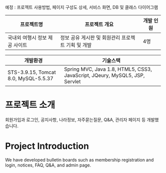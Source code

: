 예정 : 프로젝트 사용방법, 페이지 구성도 상세, 서비스 화면, DB 및 클래스 다이어그램

|프로젝트명|프로젝트 개요|개발 인원|
|------|---|---|
|국내외 여행시 정보 제공 사이트|정보 공유 게시판 및 회원관리 프로젝트 기획 및 개발|4명|


|개발환경|기술스택|
|------|---|
|STS-3.9.15, Tomcat 8.0, MySQL-5.5.37|Spring MVC, Java 1.8, HTML5, CSS3, JavaScript, JQeury, MySQL5, JSP, Servlet|

# 프로젝트 소개

회원가입과 로그인, 공지사항, 나라정보, 자주묻는질문, Q&A, 관리자 페이지 등 개발했습니다.

# Project Introduction

We have developed bulletin boards such as membership registration and login, notices, FAQ, Q&A, and admin page.
